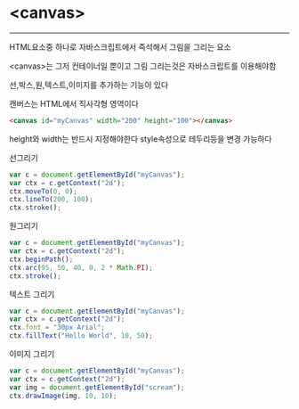 # \<canvas>
-------------------

HTML요소중 하나로 자바스크립트에서 즉석해서 그림을 그리는 요소

\<canvas>는 그저 컨테이너일 뿐이고 그림 그리는것은 자바스크립트를 이용해야함

선,박스,원,텍스트,이미지를 추가하는 기능이 있다

캔버스는 HTML에서 직사각형 영역이다

```html
<canvas id="myCanvas" width="200" height="100"></canvas>
```

height와 width는 반드시 지정해야한다 style속성으로 테두리등을 변경 가능하다

선그리기

```js
var c = document.getElementById("myCanvas");
var ctx = c.getContext("2d");
ctx.moveTo(0, 0);
ctx.lineTo(200, 100);
ctx.stroke();
```

원그리기

```js
var c = document.getElementById("myCanvas");
var ctx = c.getContext("2d");
ctx.beginPath();
ctx.arc(95, 50, 40, 0, 2 * Math.PI);
ctx.stroke();
```

텍스트 그리기

```js
var c = document.getElementById("myCanvas");
var ctx = c.getContext("2d");
ctx.font = "30px Arial";
ctx.fillText("Hello World", 10, 50);
```

이미지 그리기

```js
var c = document.getElementById("myCanvas");
var ctx = c.getContext("2d");
var img = document.getElementById("scream");
ctx.drawImage(img, 10, 10);
```

